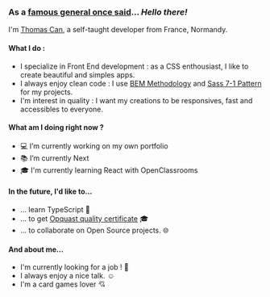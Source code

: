 ### As a [famous general once said](https://youtu.be/rEq1Z0bjdwc)... *Hello there!*

I'm [Thomas Can](https://toma.dev/), a self-taught developer from France, Normandy. 

#### What I do : 
- I specialize in Front End development : as a CSS enthousiast, I like to create beautiful and simples apps.
- I always enjoy clean code : I use [BEM Methodology](https://en.bem.info/methodology/) and [Sass 7-1 Pattern](https://sass-guidelin.es/#architecture) for my projects.
- I'm interest in quality : I want my creations to be responsives, fast and accessibles to everyone.

#### What am I doing right now ? 
- :computer: I’m currently working on my own portfolio
- :books: I’m currently Next
- :mortar_board: I'm currently learning React with OpenClassrooms 

#### In the future, I'd like to...
- ... learn TypeScript :metal:
- ... to get [Opquast quality certificate](https://www.opquast.com/a-propos/) :mortar_board:
- ... to collaborate on Open Source projects. :globe_with_meridians:

#### And about me...
- I'm currently looking for a job ! :wave:
- I always enjoy a nice talk. :relaxed:
- I'm a card games lover :cupid:
